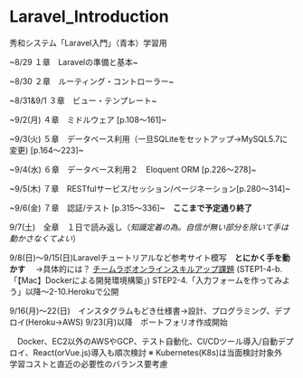 # Laravel_Introduction
秀和システム「Laravel入門」（青本）学習用

~8/29 １章　Laravelの準備と基本~

~8/30 ２章　ルーティング・コントローラー~

~8/31&9/1 ３章　ビュー・テンプレート~

~9/2(月) ４章　ミドルウェア [p.108〜161]~

~9/3(火) ５章　データベース利用（一旦SQLiteをセットアップ→MySQL5.7に変更) [p.164〜223]~

~9/4(水) ６章　データベース利用２　Eloquent ORM [p.226〜278]~

~9/5(木) ７章　RESTfulサービス/セッション/ページネーション[p.280〜314]~

~9/6(金) ７章　認証/テスト [p.315〜336]~　**ここまで予定通り終了**

9/7(土)　全章　１日で読み返し（*知識定着の為。自信が無い部分を除いて手は動かさなくてよい*）

9/8(日)〜9/15(日)Laravelチュートリアルなど参考サイト模写　**とにかく手を動かす**
　→具体的には？
[チームラボオンラインスキルアップ課題](https://team-lab.github.io/skillup/step2/04-laravel-form.html)
(STEP1-4-b.「【Mac】Dockerによる開発環境構築」)
STEP2-4.「入力フォームを作ってみよう」以降〜2-10.Herokuで公開

9/16(月)〜22(日)　インスタグラムもどき仕様書→設計、プログラミング、デプロイ(Heroku→AWS)
9/23(月)以降　ポートフォリオ作成開始

　Docker、EC2以外のAWSやGCP、テスト自動化、CI/CDツール導入/自動デプロイ、React(orVue.js)導入も順次検討
※ Kubernetes(K8s)は当面検討対象外　学習コストと直近の必要性のバランス要考慮
